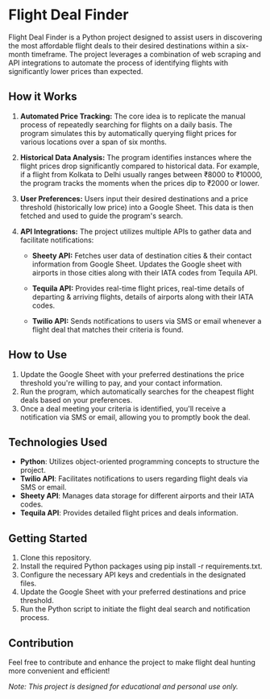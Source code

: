 # Flight Deal Finder

Flight Deal Finder is a Python project designed to assist users in discovering the most affordable flight deals to their desired destinations within a six-month timeframe. The project leverages a combination of web scraping and API integrations to automate the process of identifying flights with significantly lower prices than expected.

## How it Works

1. **Automated Price Tracking:** The core idea is to replicate the manual process of repeatedly searching for flights on a daily basis. The program simulates this by automatically querying flight prices for various locations over a span of six months.

1. **Historical Data Analysis:** The program identifies instances where the flight prices drop significantly compared to historical data. For example, if a flight from Kolkata to Delhi usually ranges between ₹8000 to ₹10000, the program tracks the moments when the prices dip to ₹2000 or lower.

1. **User Preferences:** Users input their desired destinations and a price threshold (historically low price) into a Google Sheet. This data is then fetched and used to guide the program's search.

1. **API Integrations:** The project utilizes multiple APIs to gather data and facilitate notifications:

   - **Sheety API:** Fetches user data of destination cities & their contact information from Google Sheet. Updates the Google sheet with airports in those cities along with their IATA codes from Tequila API.
   - **Tequila API:** Provides real-time flight prices, real-time details of departing & arriving flights, details of airports along with their IATA codes.

   - **Twilio API:** Sends notifications to users via SMS or email whenever a flight deal that matches their criteria is found.

## How to Use

1. Update the Google Sheet with your preferred destinations the price threshold you're willing to pay, and your contact information.
1. Run the program, which automatically searches for the cheapest flight deals based on your preferences.
1. Once a deal meeting your criteria is identified, you'll receive a notification via SMS or email, allowing you to promptly book the deal.

## Technologies Used

- **Python**: Utilizes object-oriented programming concepts to structure the project.
- **Twilio API**: Facilitates notifications to users regarding flight deals via SMS or email.
- **Sheety API**: Manages data storage for different airports and their IATA codes.
- **Tequila API**: Provides detailed flight prices and deals information.

## Getting Started

1. Clone this repository.
1. Install the required Python packages using pip install -r requirements.txt.
1. Configure the necessary API keys and credentials in the designated files.
1. Update the Google Sheet with your preferred destinations and price threshold.
1. Run the Python script to initiate the flight deal search and notification process.

## Contribution

Feel free to contribute and enhance the project to make flight deal hunting more convenient and efficient!

_Note: This project is designed for educational and personal use only._
